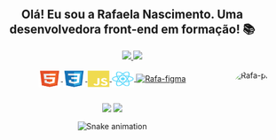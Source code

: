 
<h2 align="center"> Olá! Eu sou a Rafaela Nascimento. Uma desenvolvedora front-end em formação! 📚 </h2> 

<div align="center">
  <a href="https://github.com/rafanascm">
  <img height="165em" src="https://github-readme-stats.vercel.app/api?username=rafanascm&show_icons=true&theme=dracula&include_all_commits=true&count_private=true"/>
  <img height="165em" src="https://github-readme-stats.vercel.app/api/top-langs/?username=rafanascm&layout=compact&langs_count=7&theme=dracula"/>
</div>

  
  <div align="center" style="display: inline_block"> <br>
    <img align="center" alt="Rafa-HTML" height="30" width="40" src="https://raw.githubusercontent.com/devicons/devicon/master/icons/html5/html5-original.svg">
    <img align="center" alt="Rafa-CSS" height="30" width="40" src="https://raw.githubusercontent.com/devicons/devicon/master/icons/css3/css3-original.svg">
  <img align="center" alt="Rafa-Js" height="30" width="40" src="https://raw.githubusercontent.com/devicons/devicon/master/icons/javascript/javascript-plain.svg">
  <img align="center" alt="Rafa-React" height="30" width="40" src="https://raw.githubusercontent.com/devicons/devicon/master/icons/react/react-original.svg">
  <img align="center" alt="Rafa-figma" height="30" width="40" src="https://cdn.jsdelivr.net/gh/devicons/devicon/icons/figma/figma-original.svg">   
    <img align="right" alt="Rafa-pic" height="150" style="border-radius:50px;" src="https://i.imgur.com/OQpsWWn.png">
    
</div>

   ##
  
 <div> 
<div align="center" style="display: inline_block"> 
  <a href = "mailto:contato.karinenasc@gmail.com"><img src="https://img.shields.io/badge/Gmail-D14836?style=for-the-badge&logo=gmail&logoColor=white" target="_blank"></a>
  <a href="https://www.linkedin.com/in/krnascimento" target="_blank"><img src="https://img.shields.io/badge/-LinkedIn-%230077B5?style=for-the-badge&logo=linkedin&logoColor=white" target="_blank"></a> 
   
  
  ![Snake animation](https://github.com/rafanascm/rafanascm/blob/output/github-contribution-grid-snake.svg)
  </div>

 
